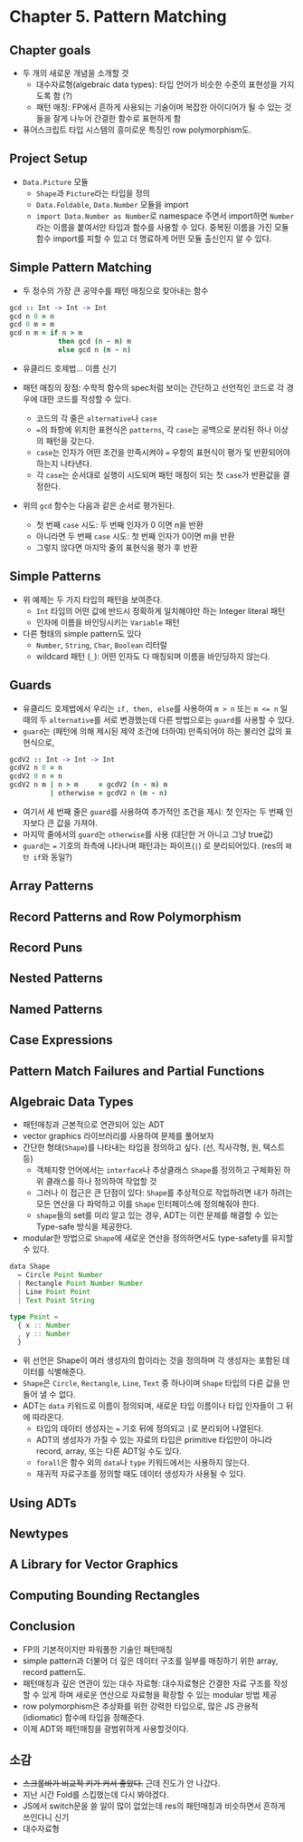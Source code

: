 # Chapter 5. Pattern Matching

## Chapter goals
- 두 개의 새로운 개념을 소개할 것
  - 대수자료형(algebraic data types): 타입 언어가 비슷한 수준의 표현성을 가지도록 함 (?)
  - 패턴 매칭: FP에서 흔하게 사용되는 기술이며 복잡한 아이디어가 될 수 있는 것들을 잘게 나누어 간결한 함수로 표현하게 함 
- 퓨어스크립트 타입 시스템의 흥미로운 특징인 row polymorphism도.

## Project Setup
- `Data.Picture` 모듈
  - `Shape`과 `Picture`라는 타입을 정의
  - `Data.Foldable`, `Data.Number` 모듈을 import
  - `import Data.Number as Number`로 namespace 주면서 import하면 `Number`라는 이름을 붙여서만 타입과 함수를 사용할 수 있다. 중복된 이름을 가진 모듈 함수 import를 피할 수 있고 더 명료하게 어떤 모듈 출신인지 알 수 있다.  

## Simple Pattern Matching
- 두 정수의 가장 큰 공약수를 패턴 매칭으로 찾아내는 함수
```coffee
gcd :: Int -> Int -> Int
gcd n 0 = n
gcd 0 m = m
gcd n m = if n > m
            then gcd (n - m) m
            else gcd n (m - n)
```
  - 유클리드 호제법... 이름 신기
   

- 패턴 매칭의 장점: 수학적 함수의 spec처럼 보이는 간단하고 선언적인 코드로 각 경우에 대한 코드를 작성할 수 있다.
  - 코드의 각 줄은 `alternative`나 `case`
  - `=`의 좌항에 위치한 표현식은 `patterns`, 각 `case`는 공백으로 분리된 하나 이상의 패턴을 갖는다.
  - `case`는 인자가 어떤 조건을 만족시켜야 `=` 우항의 표현식이 평가 및 반환되어야 하는지 나타낸다.
  - 각 `case`는 순서대로 실행이 시도되며 패턴 매칭이 되는 첫 `case`가 반환값을 결정한다.
- 위의 `gcd` 함수는 다음과 같은 순서로 평가된다.
  - 첫 번째 `case` 시도: 두 번째 인자가 0 이면 n을 반환
  - 아니라면 두 번째 `case` 시도: 첫 번째 인자가 0이면 m을 반환
  - 그렇지 않다면 마지막 줄의 표현식을 평가 후 반환

## Simple Patterns
- 위 예제는 두 가지 타입의 패턴을 보여준다.
  - `Int` 타입의 어떤 값에 반드시 정확하게 일치해야만 하는 Integer literal 패턴
  - 인자에 이름을 바인딩시키는 `Variable` 패턴
- 다른 형태의 simple pattern도 있다
  - `Number`, `String`, `Char`, `Boolean` 리터럴
  - wildcard 패턴 (`_`): 어떤 인자도 다 매칭되며 이름을 바인딩하지 않는다.

##  Guards
- 유클리드 호제법에서 우리는 `if, then, else`를 사용하여 `m > n` 또는 `m <= n` 일때의 두 `alternative`를 서로 변경했는데 다른 방법으로는 `guard`를 사용할 수 있다.
- `guard`는 (패턴에 의해 제시된 제약 조건에 더하여) 만족되어야 하는 불리언 값의 표현식으로,  
```coffee
gcdV2 :: Int -> Int -> Int
gcdV2 n 0 = n
gcdV2 0 n = n
gcdV2 n m | n > m     = gcdV2 (n - m) m
          | otherwise = gcdV2 n (m - n)
```
- 여기서 세 번째 줄은 `guard`를 사용하여 추가적인 조건을 제시: 첫 인자는 두 번째 인자보다 큰 값을 가져야.
- 마지막 줄에서의 `guard`는 `otherwise`를 사용 (대단한 거 아니고 그냥 true값)
- `guard`는 `=` 기호의 좌측에 나타나며 패턴과는 파이프(`|`) 로 분리되어있다. (res의 `패턴 if`와 동일?)

## Array Patterns 

## Record Patterns and Row Polymorphism

## Record Puns

## Nested Patterns

## Named Patterns

## Case Expressions

## Pattern Match Failures and Partial Functions

## Algebraic Data Types
- 패턴매칭과 근본적으로 연관되어 있는 ADT
- vector graphics 라이브러리를 사용하여 문제를 풀어보자
- 간단한 형태(`Shape`)를 나타내는 타입을 정의하고 싶다. (선, 직사각형, 원, 텍스트 등)
  - 객체지향 언어에서는 `interface`나 추상클래스 `Shape`를 정의하고 구체화된 하위 클래스를 하나 정의하여 작업할 것
  - 그러나 이 접근은 큰 단점이 있다: `Shape`를 추상적으로 작업하려면 내가 하려는 모든 연산을 다 파악하고 이를 `Shape` 인터페이스에 정의해줘야 한다.
  - `shape`들의 set를 미리 알고 있는 경우, ADT는 이런 문제를 해결할 수 있는 Type-safe 방식을 제공한다. 
- modular한 방법으로 `Shape`에 새로운 연산을 정의하면서도 type-safety를 유지할 수 있다.
```ts
data Shape
  = Circle Point Number
  | Rectangle Point Number Number
  | Line Point Point
  | Text Point String

type Point =
  { x :: Number
  , y :: Number
  }
```
- 위 선언은 Shape이 여러 생성자의 합이라는 것을 정의하며 각 생성자는 포함된 데이터를 식별해준다.
- `Shape`은 `Circle`, `Rectangle`, `Line`, `Text` 중 하나이며 `Shape` 타입의 다른 값을 만들어 낼 수 없다. 
- ADT는 `data` 키워드로 이름이 정의되며, 새로운 타입 이름이나 타입 인자들이 그 뒤에 따라온다.  
  - 타입의 데이터 생성자는 `=` 기호 뒤에 정의되고 `|`로 분리되어 나열된다. 
  - ADT의 생성자가 가질 수 있는 자료의 타입은 primitive 타입만이 아니라 record, array, 또는 다른 ADT일 수도 있다.
  - `forall`은 함수 외의 `data`나 `type` 키워드에서는 사용하지 않는다.
  - 재귀적 자료구조를 정의할 때도 데이터 생성자가 사용될 수 있다.


## Using ADTs

## Newtypes

## A Library for Vector Graphics

## Computing Bounding Rectangles

## Conclusion
- FP의 기본적이지만 파워풀한 기술인 패턴매칭
- simple pattern과 더불어 더 깊은 데이터 구조를 일부를 매칭하기 위한 array, record pattern도.
- 패턴매칭과 깊은 연관이 있는 대수 자료형: 대수자료형은 간결한 자료 구조를 작성할 수 있게 하며 새로운 연산으로 자료형을 확장할 수 있는 modular 방법 제공
- row polymorphism은 추상화를 위한 강력한 타입으로, 많은 JS 관용적(idiomatic) 함수에 타입을 정해준다.
- 이제 ADT와 패턴매칭을 광범위하게 사용할것이다.  

## 소감
- ~~스크롤바가 비교적 키가 커서 좋았다.~~ 근데 진도가 안 나갔다. 
- 지난 시간 Fold를 스킵했는데 다시 봐야겠다.
- JS에서 switch문을 쓸 일이 많이 없었는데 res의 패턴매칭과 비슷하면서 흔하게 쓰인다니 신기
- 대수자료형